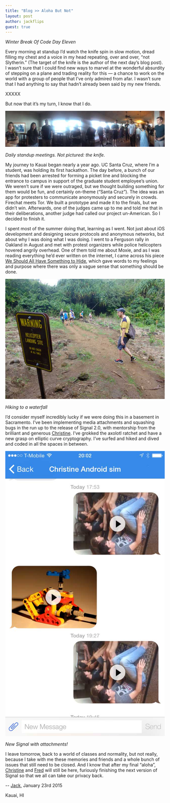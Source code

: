 ```yaml
---
title: "Blog >> Aloha But Not"
layout: post
author: jackflips
guest: true
---
```


*Winter Break Of Code Day Eleven*

Every morning at standup I’d watch the knife spin in slow motion, dread filling my chest and
a voice in my head repeating, over and over, “not Slytherin.” (The target of the knife is the
author of the next day’s blog post). I wasn’t sure that I could find new ways to marvel at
the wonderful absurdity of stepping on a plane and trading reality for this — a chance to
work on the world with a group of people that I’ve only admired from afar. I wasn’t sure
that I had anything to say that hadn’t already been said by my new friends.

XXXXX

But now that it’s my turn, I know that I do. 

<img src="/blog/images/wboc-standup.jpg" class="nice" alt="Standup"/>

*Daily standup meetings. Not pictured: the knife.*

My journey to Kauai began nearly a year ago. UC Santa Cruz, where I’m a student, was holding
its first hackathon. The day before, a bunch of our friends had been arrested for forming
a picket line and blocking the entrance to campus in support of the graduate student employee’s
union. We weren’t sure if we were outraged, but we thought building something for them would
be fun, and certainly on-theme (“Santa Cruz”). The idea was an app for protesters to communicate
anonymously and securely in crowds. Firechat meets Tor. We built a prototype and made it to the
finals, but we didn’t win. Afterwards, one of the judges came up to me and told me that in their
deliberations, another judge had called our project un-American. So I decided to finish it.

I spent most of the summer doing that, learning as I went. Not just about iOS development and
designing secure protocols and anonymous networks, but about why I was doing what I was doing.
I went to a Ferguson rally in Oakland in August and met with protest organizers while police
helicopters hovered angrily overhead. One of them told me about Moxie, and as I was reading
everything he’d ever written on the internet, I came across his piece
[We Should All Have Something to Hide](http://www.thoughtcrime.org/blog/we-should-all-have-something-to-hide/),
which gave words to my feelings and purpose where there was only a vague sense that something
should be done. 

<img src="/blog/images/wboc-hike-heli.jpg" class="nice"/>

*Hiking to a waterfall*

I’d consider myself incredibly lucky if we were doing this in a basement in Sacramento. I’ve been
implementing media attachments and squashing bugs in the run up to the release of Signal 2.0,
with mentorship from the brilliant and generous [Christine](https://twitter.com/corbett). I’ve
grokked the axolotl ratchet and have a new grasp on elliptic curve cryptography. I’ve surfed and
hiked and dived and coded in all the spaces in between.

<img src="/blog/images/wboc-jack-signal.jpg" class="nice"/>

*New Signal with attachments!*

I leave tomorrow, back to a world of classes and normality, but not really, because I take with
me these memories and friends and a whole bunch of issues that still need to be closed.  And I
know that after my final “aloha”, [Christine](https://twitter.com/corbett) and [Fred](https://twitter.com/FredericJacobs)
will still be here, furiously finishing the next version of Signal so that we all can take our privacy back.

-- [Jack](https://twitter.com/jackflips), January 23rd 2015

Kauai, HI
